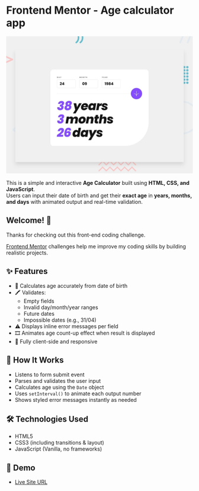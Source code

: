 # Frontend Mentor - Age calculator app

![Design preview for the Age calculator app coding challenge](preview.jpg)

This is a simple and interactive **Age Calculator** built using **HTML, CSS, and JavaScript**.  
Users can input their date of birth and get their **exact age** in **years, months, and days** with animated output and real-time validation.

## Welcome! 👋

Thanks for checking out this front-end coding challenge.

[Frontend Mentor](https://www.frontendmentor.io) challenges help me improve my coding skills by building realistic projects.

## ✨ Features

- 🎂 Calculates age accurately from date of birth
- 🖍️ Validates:
  - Empty fields
  - Invalid day/month/year ranges
  - Future dates
  - Impossible dates (e.g., 31/04)
- ⚠️ Displays inline error messages per field
- 🎞️ Animates age count-up effect when result is displayed
- 📆 Fully client-side and responsive

## 🧠 How It Works

- Listens to form submit event
- Parses and validates the user input
- Calculates age using the `Date` object
- Uses `setInterval()` to animate each output number
- Shows styled error messages instantly as needed

## 🛠️ Technologies Used

- HTML5
- CSS3 (including transitions & layout)
- JavaScript (Vanilla, no frameworks)

##  📸 Demo

- [Live Site URL](https://fylo-data-storage-component-five-sigma.vercel.app/)
